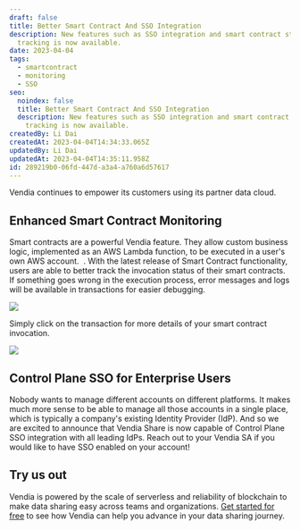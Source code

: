```yaml
---
draft: false
title: Better Smart Contract And SSO Integration
description: New features such as SSO integration and smart contract status
  tracking is now available.
date: 2023-04-04
tags:
  - smartcontract
  - monitoring
  - SSO
seo:
  noindex: false
  title: Better Smart Contract And SSO Integration
  description: New features such as SSO integration and smart contract status
    tracking is now available.
createdBy: Li Dai
createdAt: 2023-04-04T14:34:33.065Z
updatedBy: Li Dai
updatedAt: 2023-04-04T14:35:11.958Z
id: 289219b0-06fd-447d-a3a4-a760a6d57617
---
```


Vendia continues to empower its customers using its partner data cloud. 

## Enhanced Smart Contract Monitoring

Smart contracts are a powerful Vendia feature. They allow custom business logic, implemented as an AWS Lambda function, to be executed in a user's own AWS account.  . With the latest release of Smart Contract functionality, users are able to better track the invocation status of their smart contracts. If something goes wrong in the execution process, error messages and logs will be available in transactions for easier debugging.



![](https://lh6.googleusercontent.com/lOco9SpI5NWT92C9yWdzbtVr54Bw4v7akfwS7kBWFiXtQ8C4tQLiwKF1tD2IAY7inLwnUF6psE3aleg0F4ld-0m79ZwP6MtJwDqiqq0VxaMAS3u2-O8OMKnSL22HZwRi8tRGfAFqQK3NbghtYqBemsI)


Simply click on the transaction for more details of your smart contract invocation.


![](https://lh3.googleusercontent.com/UafUsyc4ut_BAZfBrEdb2yZcqt4J4cWt-RjYYjNiZwz5JEjSKq8uoI2Osm9nL6UK3AEsu9W6DVFq6CgwpDxArMrO-lLtFNRZbNLSPgirkdLdfgaf-xpsaDIwsFp1OKB1Tv9J0W_uFzsi8mU8Uz-sKHg)


## Control Plane SSO for Enterprise Users

Nobody wants to manage different accounts on different platforms. It makes much more sense to be able to manage all those accounts in a single place, which is typically a company's existing Identity Provider (IdP). And so we are excited to announce that Vendia Share is now capable of Control Plane SSO integration with all leading IdPs. Reach out to your Vendia SA if you would like to have SSO enabled on your account!

## Try us out

Vendia is powered by the scale of serverless and reliability of blockchain to make data sharing easy across teams and organizations. [Get started for free](https://www.vendia.com/pricing) to see how Vendia can help you advance in your data sharing journey.